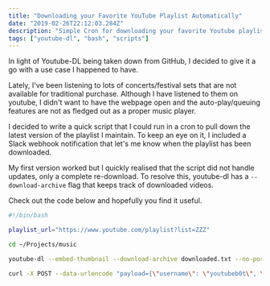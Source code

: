 ```yaml
---
title: "Downloading your Favorite YouTube Playlist Automatically"
date: "2019-02-26T22:12:03.284Z"
description: "Simple Cron for downloading your favorite Youtube playlist"
tags: ["youtube-dl", "bash", "scripts"]
---
```


In light of Youtube-DL being taken down from GitHub, I decided to give it a go with a use case I happened to have.

Lately, I've been listening to lots of concerts/festival sets that are not available for traditional purchase. Although I have listened to them on youtube, I didn't want to have the webpage open and the auto-play/queuing features are not as fledged out as a proper music player.

I decided to write a quick script that I could run in a cron to pull down the latest version of the playlist I maintain. To keep an eye on it, I included a Slack webhook notification that let's me know when the playlist has been downloaded.

My first version worked but I quickly realised that the script did not handle updates, only a complete re-download. To resolve this, youtube-dl has a `--download-archive` flag that keeps track of downloaded videos.

Check out the code below and hopefully you find it useful.

```sh
#!/bin/bash

playlist_url="https://www.youtube.com/playlist?list=ZZZ"

cd ~/Projects/music

youtube-dl --embed-thumbnail --download-archive downloaded.txt --no-post-overwrites --extract-audio --audio-quality 0 --format bestaudio --audio-format mp3 --yes-playlist --output "%(title)s-%(id)s.%(ext)s" $playlist_url

curl -X POST --data-urlencode "payload={\"username\": \"youtubeb0t\", \"text\": \"Completed download of all Music playlist.\", \"icon_emoji\": \":tv:\"}" https://hooks.slack.com/services/ZZZ/YYY
```
